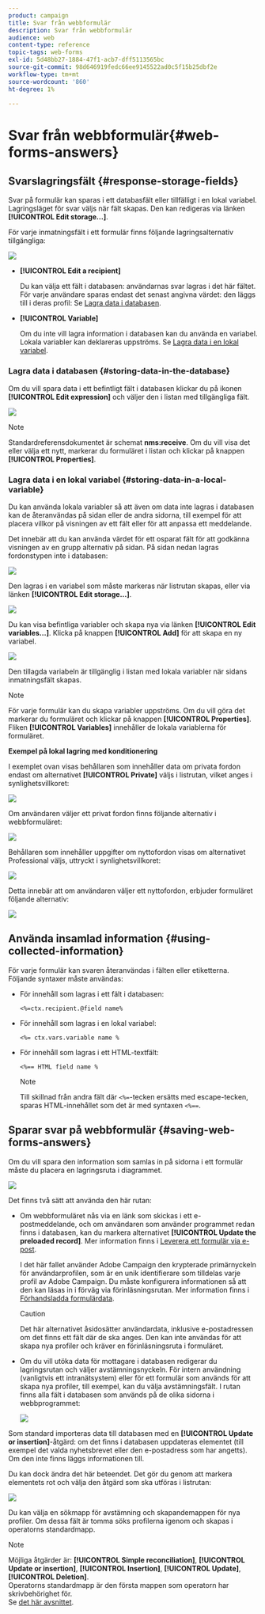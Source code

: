 ```yaml
---
product: campaign
title: Svar från webbformulär
description: Svar från webbformulär
audience: web
content-type: reference
topic-tags: web-forms
exl-id: 5d48bb27-1884-47f1-acb7-dff5113565bc
source-git-commit: 98d646919fedc66ee9145522ad0c5f15b25dbf2e
workflow-type: tm+mt
source-wordcount: '860'
ht-degree: 1%

---
```


# Svar från webbformulär{#web-forms-answers}

## Svarslagringsfält {#response-storage-fields}

Svar på formulär kan sparas i ett databasfält eller tillfälligt i en lokal variabel. Lagringsläget för svar väljs när fält skapas. Den kan redigeras via länken **[!UICONTROL Edit storage...]**.

För varje inmatningsfält i ett formulär finns följande lagringsalternativ tillgängliga:

![](assets/s_ncs_admin_survey_select_storage.png)

* **[!UICONTROL Edit a recipient]**

   Du kan välja ett fält i databasen: användarnas svar lagras i det här fältet. För varje användare sparas endast det senast angivna värdet: den läggs till i deras profil: Se [Lagra data i databasen](#storing-data-in-the-database).

* **[!UICONTROL Variable]**

   Om du inte vill lagra information i databasen kan du använda en variabel. Lokala variabler kan deklareras uppströms. Se [Lagra data i en lokal variabel](#storing-data-in-a-local-variable).

### Lagra data i databasen {#storing-data-in-the-database}

Om du vill spara data i ett befintligt fält i databasen klickar du på ikonen **[!UICONTROL Edit expression]** och väljer den i listan med tillgängliga fält.

![](assets/s_ncs_admin_survey_storage_type1.png)

>[!NOTE]
>
>Standardreferensdokumentet är schemat **nms:receive**. Om du vill visa det eller välja ett nytt, markerar du formuläret i listan och klickar på knappen **[!UICONTROL Properties]**.

### Lagra data i en lokal variabel {#storing-data-in-a-local-variable}

Du kan använda lokala variabler så att även om data inte lagras i databasen kan de återanvändas på sidan eller de andra sidorna, till exempel för att placera villkor på visningen av ett fält eller för att anpassa ett meddelande.

Det innebär att du kan använda värdet för ett osparat fält för att godkänna visningen av en grupp alternativ på sidan. På sidan nedan lagras fordonstypen inte i databasen:

![](assets/s_ncs_admin_survey_no_storage_variable.png)

Den lagras i en variabel som måste markeras när listrutan skapas, eller via länken **[!UICONTROL Edit storage...]**.

![](assets/s_ncs_admin_survey_no_storage_variable2.png)

Du kan visa befintliga variabler och skapa nya via länken **[!UICONTROL Edit variables...]**. Klicka på knappen **[!UICONTROL Add]** för att skapa en ny variabel.

![](assets/s_ncs_admin_survey_add_a_variable.png)

Den tillagda variabeln är tillgänglig i listan med lokala variabler när sidans inmatningsfält skapas.

>[!NOTE]
>
>För varje formulär kan du skapa variabler uppströms. Om du vill göra det markerar du formuläret och klickar på knappen **[!UICONTROL Properties]**. Fliken **[!UICONTROL Variables]** innehåller de lokala variablerna för formuläret.

**Exempel på lokal lagring med konditionering**

I exemplet ovan visas behållaren som innehåller data om privata fordon endast om alternativet **[!UICONTROL Private]** väljs i listrutan, vilket anges i synlighetsvillkoret:

![](assets/s_ncs_admin_survey_add_a_condition.png)

Om användaren väljer ett privat fordon finns följande alternativ i webbformuläret:

![](assets/s_ncs_admin_survey_no_storage_conda.png)

Behållaren som innehåller uppgifter om nyttofordon visas om alternativet Professional väljs, uttryckt i synlighetsvillkoret:

![](assets/s_ncs_admin_survey_view_a_condition.png)

Detta innebär att om användaren väljer ett nyttofordon, erbjuder formuläret följande alternativ:

![](assets/s_ncs_admin_survey_no_storage_condb.png)

## Använda insamlad information {#using-collected-information}

För varje formulär kan svaren återanvändas i fälten eller etiketterna. Följande syntaxer måste användas:

* För innehåll som lagras i ett fält i databasen:

   ```
   <%=ctx.recipient.@field name%
   ```

* För innehåll som lagras i en lokal variabel:

   ```
   <%= ctx.vars.variable name %
   ```

* För innehåll som lagras i ett HTML-textfält:

   ```
   <%== HTML field name %
   ```

   >[!NOTE]
   >
   >Till skillnad från andra fält där `<%=`-tecken ersätts med escape-tecken, sparas HTML-innehållet som det är med syntaxen `<%==`.

## Sparar svar på webbformulär {#saving-web-forms-answers}

Om du vill spara den information som samlas in på sidorna i ett formulär måste du placera en lagringsruta i diagrammet.

![](assets/s_ncs_admin_survey_save_box.png)

Det finns två sätt att använda den här rutan:

* Om webbformuläret nås via en länk som skickas i ett e-postmeddelande, och om användaren som använder programmet redan finns i databasen, kan du markera alternativet **[!UICONTROL Update the preloaded record]**. Mer information finns i [Leverera ett formulär via e-post](../../web/using/publishing-a-web-form.md#delivering-a-form-via-email).

   I det här fallet använder Adobe Campaign den krypterade primärnyckeln för användarprofilen, som är en unik identifierare som tilldelas varje profil av Adobe Campaign. Du måste konfigurera informationen så att den kan läsas in i förväg via förinläsningsrutan. Mer information finns i [Förhandsladda formulärdata](../../web/using/publishing-a-web-form.md#pre-loading-the-form-data).

   >[!CAUTION]
   >
   >Det här alternativet åsidosätter användardata, inklusive e-postadressen om det finns ett fält där de ska anges. Den kan inte användas för att skapa nya profiler och kräver en förinläsningsruta i formuläret.

* Om du vill utöka data för mottagare i databasen redigerar du lagringsrutan och väljer avstämningsnyckeln. För intern användning (vanligtvis ett intranätsystem) eller för ett formulär som används för att skapa nya profiler, till exempel, kan du välja avstämningsfält. I rutan finns alla fält i databasen som används på de olika sidorna i webbprogrammet:

   ![](assets/s_ncs_admin_survey_save_box_edit.png)

Som standard importeras data till databasen med en **[!UICONTROL Update or insertion]**-åtgärd: om det finns i databasen uppdateras elementet (till exempel det valda nyhetsbrevet eller den e-postadress som har angetts). Om den inte finns läggs informationen till.

Du kan dock ändra det här beteendet. Det gör du genom att markera elementets rot och välja den åtgärd som ska utföras i listrutan:

![](assets/s_ncs_admin_survey_save_operation.png)

Du kan välja en sökmapp för avstämning och skapandemappen för nya profiler. Om dessa fält är tomma söks profilerna igenom och skapas i operatorns standardmapp.

>[!NOTE]
>
>Möjliga åtgärder är: **[!UICONTROL Simple reconciliation]**, **[!UICONTROL Update or insertion]**, **[!UICONTROL Insertion]**, **[!UICONTROL Update]**, **[!UICONTROL Deletion]**.\
>Operatorns standardmapp är den första mappen som operatorn har skrivbehörighet för.\
>Se [det här avsnittet](../../platform/using/access-management.md).
